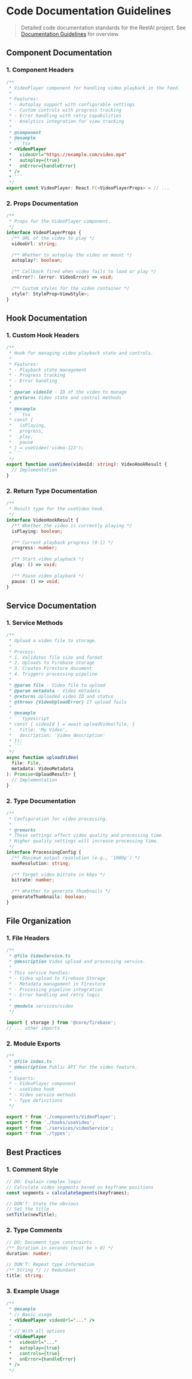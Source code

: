# Code Documentation Guidelines

> Detailed code documentation standards for the ReelAI project. See [Documentation Guidelines](../documentation.md) for overview.

## Component Documentation

### 1. Component Headers
```typescript
/**
 * VideoPlayer component for handling video playback in the feed.
 * 
 * Features:
 * - Autoplay support with configurable settings
 * - Custom controls with progress tracking
 * - Error handling with retry capabilities
 * - Analytics integration for view tracking
 * 
 * @component
 * @example
 * ```tsx
 * <VideoPlayer
 *   videoUrl="https://example.com/video.mp4"
 *   autoplay={true}
 *   onError={handleError}
 * />
 * ```
 */
export const VideoPlayer: React.FC<VideoPlayerProps> = // ...
```

### 2. Props Documentation
```typescript
/**
 * Props for the VideoPlayer component.
 */
interface VideoPlayerProps {
  /** URL of the video to play */
  videoUrl: string;
  
  /** Whether to autoplay the video on mount */
  autoplay?: boolean;
  
  /** Callback fired when video fails to load or play */
  onError?: (error: VideoError) => void;
  
  /** Custom styles for the video container */
  style?: StyleProp<ViewStyle>;
}
```

## Hook Documentation

### 1. Custom Hook Headers
```typescript
/**
 * Hook for managing video playback state and controls.
 * 
 * Features:
 * - Playback state management
 * - Progress tracking
 * - Error handling
 * 
 * @param videoId - ID of the video to manage
 * @returns Video state and control methods
 * 
 * @example
 * ```tsx
 * const { 
 *   isPlaying,
 *   progress,
 *   play,
 *   pause 
 * } = useVideo('video-123');
 * ```
 */
export function useVideo(videoId: string): VideoHookResult {
  // Implementation
}
```

### 2. Return Type Documentation
```typescript
/**
 * Result type for the useVideo hook.
 */
interface VideoHookResult {
  /** Whether the video is currently playing */
  isPlaying: boolean;
  
  /** Current playback progress (0-1) */
  progress: number;
  
  /** Start video playback */
  play: () => void;
  
  /** Pause video playback */
  pause: () => void;
}
```

## Service Documentation

### 1. Service Methods
```typescript
/**
 * Upload a video file to storage.
 * 
 * Process:
 * 1. Validates file size and format
 * 2. Uploads to Firebase Storage
 * 3. Creates Firestore document
 * 4. Triggers processing pipeline
 * 
 * @param file - Video file to upload
 * @param metadata - Video metadata
 * @returns Uploaded video ID and status
 * @throws {VideoUploadError} If upload fails
 * 
 * @example
 * ```typescript
 * const { videoId } = await uploadVideo(file, {
 *   title: 'My Video',
 *   description: 'Video description'
 * });
 * ```
 */
async function uploadVideo(
  file: File,
  metadata: VideoMetadata
): Promise<UploadResult> {
  // Implementation
}
```

### 2. Type Documentation
```typescript
/**
 * Configuration for video processing.
 * 
 * @remarks
 * These settings affect video quality and processing time.
 * Higher quality settings will increase processing time.
 */
interface ProcessingConfig {
  /** Maximum output resolution (e.g., '1080p') */
  maxResolution: string;
  
  /** Target video bitrate in kbps */
  bitrate: number;
  
  /** Whether to generate thumbnails */
  generateThumbnails: boolean;
}
```

## File Organization

### 1. File Headers
```typescript
/**
 * @file VideoService.ts
 * @description Video upload and processing service.
 * 
 * This service handles:
 * - Video upload to Firebase Storage
 * - Metadata management in Firestore
 * - Processing pipeline integration
 * - Error handling and retry logic
 * 
 * @module services/video
 */

import { storage } from '@core/firebase';
// ... other imports
```

### 2. Module Exports
```typescript
/**
 * @file index.ts
 * @description Public API for the video feature.
 * 
 * Exports:
 * - VideoPlayer component
 * - useVideo hook
 * - Video service methods
 * - Type definitions
 */

export * from './components/VideoPlayer';
export * from './hooks/useVideo';
export * from './services/videoService';
export * from './types';
```

## Best Practices

### 1. Comment Style
```typescript
// DO: Explain complex logic
// Calculate video segments based on keyframe positions
const segments = calculateSegments(keyframes);

// DON'T: State the obvious
// Set the title
setTitle(newTitle);
```

### 2. Type Comments
```typescript
// DO: Document type constraints
/** Duration in seconds (must be > 0) */
duration: number;

// DON'T: Repeat type information
/** String */ // Redundant
title: string;
```

### 3. Example Usage
```typescript
/**
 * @example
 * // Basic usage
 * <VideoPlayer videoUrl="..." />
 * 
 * // With all options
 * <VideoPlayer
 *   videoUrl="..."
 *   autoplay={true}
 *   controls={true}
 *   onError={handleError}
 * />
 */
``` 